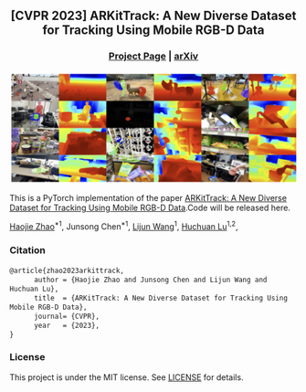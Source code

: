 <div align="center">

## [CVPR 2023] ARKitTrack: A New Diverse Dataset for Tracking Using Mobile RGB-D Data

### [Project Page](https://arkittrack.github.io/) |  [arXiv](https://arkittrack.github.io/)
![teaser](figures/data_vis.jpg)
</div>


This is a PyTorch implementation of the paper [ARKitTrack: A New Diverse Dataset for Tracking Using Mobile RGB-D Data](https://arkittrack.github.io/).Code will be released here.

<div class="is-size-5 publication-authors">
  <span class="author-block">
    <a href="https://scholar.google.com/citations?hl=en&user=rk1ozXMAAAAJ">Haojie Zhao</a><sup>*1</sup>,</span>
  <span class="author-block">
    <a>Junsong Chen</a><sup>*1</sup>,</span>
  <span class="author-block">
    <a href="http://faculty.dlut.edu.cn/wanglj/zh_CN/index.htm">Lijun Wang</a><sup>1</sup>,
  </span>
  <span class="author-block">
    <a href="https://scholar.google.com/citations?hl=en&user=D3nE0agAAAAJ">Huchuan Lu</a><sup>1,2</sup>,
  </span>
</div>

### Citation
```
@article{zhao2023arkittrack,
      author = {Haojie Zhao and Junsong Chen and Lijun Wang and Huchuan Lu},
      title  = {ARKitTrack: A New Diverse Dataset for Tracking Using Mobile RGB-D Data},
      journal= {CVPR},
      year   = {2023},
}
```

### License

This project is under the MIT license. See [LICENSE](LICENSE) for details.
